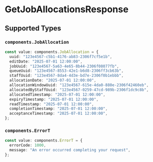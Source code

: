 # GetJobAllocationsResponse


## Supported Types

### `components.JobAllocation`

```typescript
const value: components.JobAllocation = {
  uuid: "123e4567-c5b1-4176-ab83-2306f7cf5e1b",
  editDate: "2025-07-01 12:00:00",
  jobUuid: "123e4567-5a63-4e65-8b44-2306f08077fb",
  queueUuid: "123e4567-8553-42e1-b6d8-2306ff3cb63b",
  staffUuid: "123e4567-8da4-4d3e-bd7e-2306f0b1ebbb",
  allocationDate: "2025-07-01 12:00:00",
  allocationWindowUuid: "123e4567-615e-4da0-880e-2306f42460eb",
  allocatedByStaffUuid: "123e4567-0259-47cd-989b-2306f1dc9c8b",
  allocatedTimestamp: "2025-07-01 12:00:00",
  expiryTimestamp: "2025-07-01 12:00:00",
  readTimestamp: "2025-07-01 12:00:00",
  completionTimestamp: "2025-07-01 12:00:00",
  acceptanceTimestamp: "2025-07-01 12:00:00",
};
```

### `components.ErrorT`

```typescript
const value: components.ErrorT = {
  errorCode: 1000,
  message: "An error occurred completing your request",
};
```

